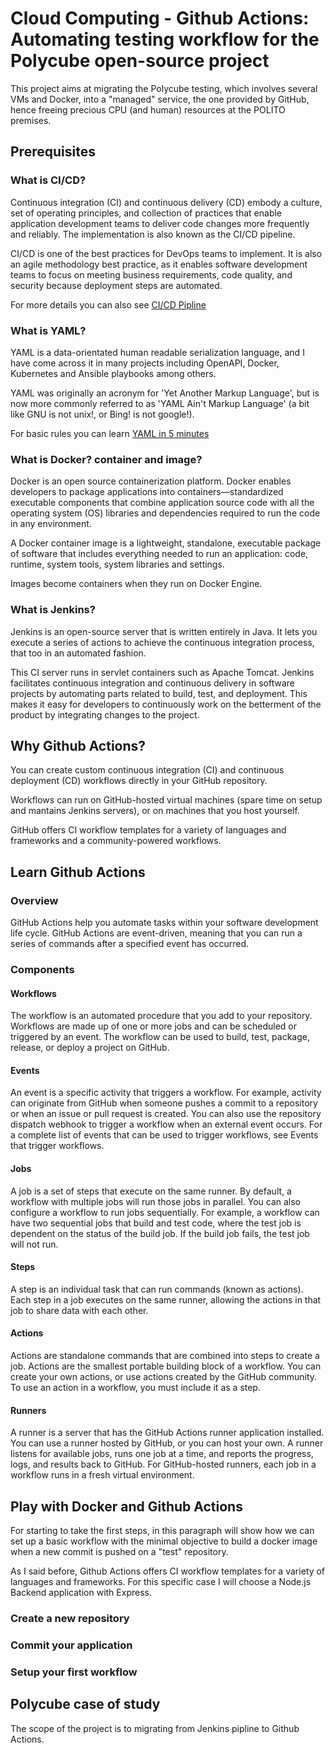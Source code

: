 # Cloud Computing - Github Actions: Automating testing workflow for the Polycube open-source project
This project aims at migrating the Polycube testing, which involves several VMs and Docker, into a "managed" service, the one provided by GitHub, hence freeing precious CPU (and human) resources at the POLITO premises.

## Prerequisites
### What is CI/CD?
Continuous integration (CI) and continuous delivery (CD) embody a culture, set of operating principles, and collection of practices that enable application development teams to deliver code changes more frequently and reliably. The implementation is also known as the CI/CD pipeline. 

CI/CD is one of the best practices for DevOps teams to implement. It is also an agile methodology best practice, as it enables software development teams to focus on meeting business requirements, code quality, and security because deployment steps are automated.

For more details you can also see [CI/CD Pipline](https://www.youtube.com/watch?v=Rq5TQlPyr8g&feature=emb_logo)

### What is YAML?
YAML is a data-orientated human readable serialization language, and I have come across it in many projects including OpenAPI, Docker, Kubernetes and Ansible playbooks among others.

YAML was originally an acronym for 'Yet Another Markup Language', but is now more commonly referred to as 'YAML Ain't Markup Language' (a bit like GNU is not unix!, or Bing! is not google!).

For basic rules you can learn [YAML in 5 minutes](https://www.codeproject.com/Articles/1214409/Learn-YAML-in-five-minutes)

### What is Docker? container and image?
Docker is an open source containerization platform. Docker enables developers to package applications into containers—standardized executable components that combine application source code with all the operating system (OS) libraries and dependencies required to run the code in any environment.

A Docker container image is a lightweight, standalone, executable package of software that includes everything needed to run an application: code, runtime, system tools, system libraries and settings.

Images become containers when they run on Docker Engine. 

### What is Jenkins?
Jenkins is an open-source server that is written entirely in Java. It lets you execute a series of actions to achieve the continuous integration process, that too in an automated fashion.

This CI server runs in servlet containers such as Apache Tomcat. Jenkins facilitates continuous integration and continuous delivery in software projects by automating parts related to build, test, and deployment. This makes it easy for developers to continuously work on the betterment of the product by integrating changes to the project.

## Why Github Actions?
You can create custom continuous integration (CI) and continuous deployment (CD) workflows directly in your GitHub repository.

Workflows can run on GitHub-hosted virtual machines (spare time on setup and mantains Jenkins servers), or on machines that you host yourself.

GitHub offers CI workflow templates for a variety of languages and frameworks and a community-powered workflows.

## Learn Github Actions

### Overview
GitHub Actions help you automate tasks within your software development life cycle. GitHub Actions are event-driven, meaning that you can run a series of commands after a specified event has occurred.

### Components

#### Workflows 
The workflow is an automated procedure that you add to your repository. Workflows are made up of one or more jobs and can be scheduled or triggered by an event. The workflow can be used to build, test, package, release, or deploy a project on GitHub.

#### Events
An event is a specific activity that triggers a workflow. For example, activity can originate from GitHub when someone pushes a commit to a repository or when an issue or pull request is created. You can also use the repository dispatch webhook to trigger a workflow when an external event occurs. For a complete list of events that can be used to trigger workflows, see Events that trigger workflows.

#### Jobs
A job is a set of steps that execute on the same runner. By default, a workflow with multiple jobs will run those jobs in parallel. You can also configure a workflow to run jobs sequentially. For example, a workflow can have two sequential jobs that build and test code, where the test job is dependent on the status of the build job. If the build job fails, the test job will not run.

#### Steps
A step is an individual task that can run commands (known as actions). Each step in a job executes on the same runner, allowing the actions in that job to share data with each other.

#### Actions
Actions are standalone commands that are combined into steps to create a job. Actions are the smallest portable building block of a workflow. You can create your own actions, or use actions created by the GitHub community. To use an action in a workflow, you must include it as a step.

#### Runners
A runner is a server that has the GitHub Actions runner application installed. You can use a runner hosted by GitHub, or you can host your own. A runner listens for available jobs, runs one job at a time, and reports the progress, logs, and results back to GitHub. For GitHub-hosted runners, each job in a workflow runs in a fresh virtual environment.

## Play with Docker and Github Actions
For starting to take the first steps, in this paragraph will show how we can set up a basic workflow with the minimal objective to build a docker image when a new commit is pushed on a "test" repository.

As I said before, Github Actions offers CI workflow templates for a variety of languages and frameworks. For this specific case I will choose a Node.js Backend application with Express.

### Create a new repository
### Commit your application
### Setup your first workflow

## Polycube case of study
The scope of the project is to migrating from Jenkins pipline to Github Actions.
